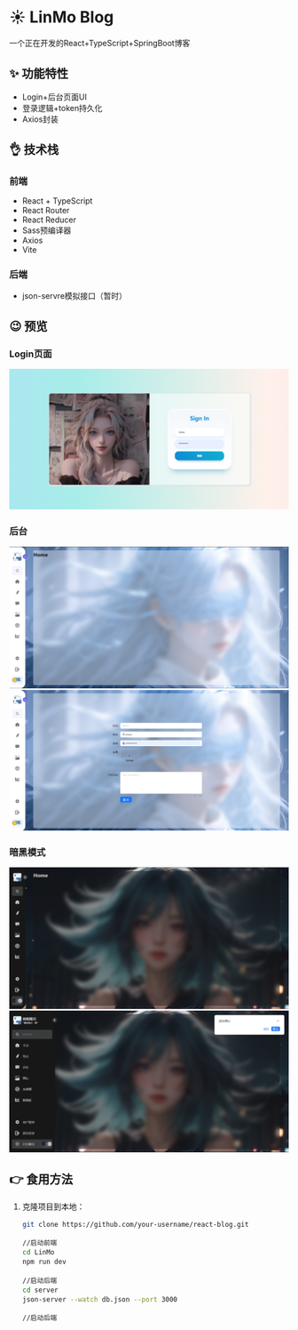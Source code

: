 # ☀️ LinMo Blog

  一个正在开发的React+TypeScript+SpringBoot博客

## ✨ 功能特性

- Login+后台页面UI
- 登录逻辑+token持久化
- Axios封装

## 👌 技术栈

### 前端
- React + TypeScript
- React Router
- React Reducer
- Sass预编译器
- Axios
- Vite

### 后端
- json-servre模拟接口（暂时）

## 😉 预览

### Login页面
![](./预览图/login.png)

### 后台
![](./预览图/adimin1.png)
![](./预览图/admin2.png)

### 暗黑模式
![](./预览图/admin3.png)
![](./预览图/admin4.png)

## 👉 食用方法

1. 克隆项目到本地：

   ```bash
   git clone https://github.com/your-username/react-blog.git

   //启动前端
   cd LinMo
   npm run dev

   //启动后端
   cd server
   json-server --watch db.json --port 3000   

   //启动后端
